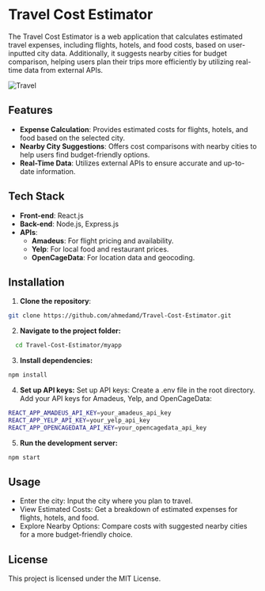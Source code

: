 # Travel Cost Estimator

The Travel Cost Estimator is a web application that calculates estimated travel expenses, including flights, hotels, and food costs, based on user-inputted city data. Additionally, it suggests nearby cities for budget comparison, helping users plan their trips more efficiently by utilizing real-time data from external APIs.

![Travel](https://github.com/user-attachments/assets/b4b76e88-a807-4f05-a38c-5f27ea0e3857)

## Features

- **Expense Calculation**: Provides estimated costs for flights, hotels, and food based on the selected city.
- **Nearby City Suggestions**: Offers cost comparisons with nearby cities to help users find budget-friendly options.
- **Real-Time Data**: Utilizes external APIs to ensure accurate and up-to-date information.

## Tech Stack

- **Front-end**: React.js
- **Back-end**: Node.js, Express.js
- **APIs**:
  - **Amadeus**: For flight pricing and availability.
  - **Yelp**: For local food and restaurant prices.
  - **OpenCageData**: For location data and geocoding.

## Installation

1. **Clone the repository**:
```bash
git clone https://github.com/ahmedamd/Travel-Cost-Estimator.git
```
2. **Navigate to the project folder:**
``` bash
  cd Travel-Cost-Estimator/myapp

```

3. **Install dependencies:**
```bash
npm install
```
4. **Set up API keys:** Set up API keys:
Create a .env file in the root directory.
Add your API keys for Amadeus, Yelp, and OpenCageData:
```bash
REACT_APP_AMADEUS_API_KEY=your_amadeus_api_key
REACT_APP_YELP_API_KEY=your_yelp_api_key
REACT_APP_OPENCAGEDATA_API_KEY=your_opencagedata_api_key
```

5. **Run the development server:**
```bash
npm start
```

## Usage

- Enter the city: Input the city where you plan to travel.
- View Estimated Costs: Get a breakdown of estimated expenses for flights, hotels, and food.
- Explore Nearby Options: Compare costs with suggested nearby cities for a more budget-friendly choice.

## License

This project is licensed under the MIT License.

